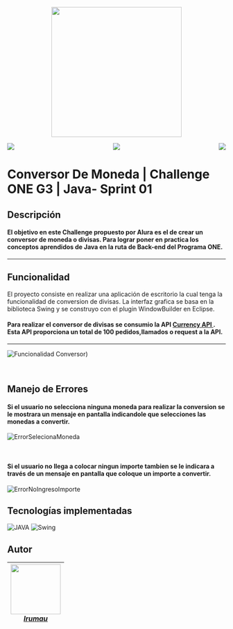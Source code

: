 <p align="center">
  <img width="300" height="300" src="https://user-images.githubusercontent.com/104738144/209450152-fdd84f86-a8b9-42de-92c9-5e105ab0a77d.png">
</p>

<p align="center">
 <img src="https://img.shields.io/badge/status-liberado-green" align="left"> 
 <img src="https://img.shields.io/badge/version-V2.0-green">
 <img src="https://img.shields.io/badge/fecha-Diciembre%202022-green" align="right">
</p>

 # Conversor De Moneda | Challenge ONE G3 | Java- Sprint 01
 
## Descripción
  #### El objetivo en este Challenge propuesto por Alura es el de crear un conversor de moneda o divisas. Para lograr poner en practica los conceptos aprendidos de Java en la ruta de Back-end del Programa ONE.
---

## Funcionalidad

  El proyecto consiste en realizar una aplicación de escritorio la cual tenga la funcionalidad de conversion de divisas.
  La interfaz grafica se basa en la biblioteca Swing y se construyo con el plugin WindowBuilder en Eclipse.
  
 #### Para realizar el conversor de divisas se consumio la API <a href="https://currency.getgeoapi.com">Currency API </a>. Esta API proporciona un total de 100 pedidos,llamados o request a la API.
---
![Funcionalidad Conversor)](https://user-images.githubusercontent.com/104738144/209484393-f9203328-b29b-43b3-b363-47ba6717427c.gif)

&nbsp;

## Manejo de Errores

 #### Si el usuario no selecciona ninguna moneda para realizar la conversion se le mostrara un mensaje en pantalla indicandole que selecciones las monedas a    convertir.
  ![ErrorSelecionaMoneda](https://user-images.githubusercontent.com/104738144/209484499-eeae9bc3-186b-4615-bd17-ad2885972ab2.png)
  
  &nbsp;
  
  #### Si el usuario no llega a colocar ningun importe tambien se le indicara a través de un mensaje en pantalla que coloque un importe a convertir.
  ![ErrorNoIngresoImporte](https://user-images.githubusercontent.com/104738144/209484565-3f4e5e5f-5e9c-446c-a8f6-a4ec64723e41.png)
  &nbsp;


## Tecnologías implementadas
![JAVA](https://img.shields.io/badge/-Java-orange)
![Swing](https://img.shields.io/badge/-Swing-blue)

## Autor
[<img src="https://avatars.githubusercontent.com/u/104738144?v=4" width="115px"><br>*Irumau*](https://github.com/Irumau)|
 :---: |


